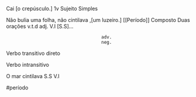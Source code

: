 Cai [o crepúsculo.]
 1v    Sujeito Simples

Não bulia uma folha, não cintilava ,[um luzeiro.]      [[Período]] Composto Duas orações 
      ​v.t.d                         adj.   V.I             [S.S]…
      
                                        adv.
                                        neg.



Verbo transitivo direto

Verbo intransitivo

O mar cintilava
    S.S      V.I

#período  